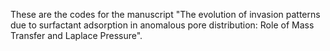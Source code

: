 These are the codes for the manuscript "The evolution of invasion patterns due to surfactant adsorption in anomalous pore distribution: Role of Mass Transfer and Laplace Pressure".

